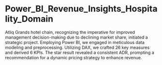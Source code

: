 # Power_BI_Revenue_Insights_Hospitality_Domain

Atliq Grands hotel chain, recognizing the imperative for improved management decision-making due to declining market share, initiated a strategic project. Employing Power BI, we engaged in meticulous data modeling and preprocessing. Utilizing DAX, we crafted 26 key measures and derived 6 KPIs. The star result revealed a consistent ADR, prompting a recommendation for a dynamic pricing strategy to enhance revenue.
